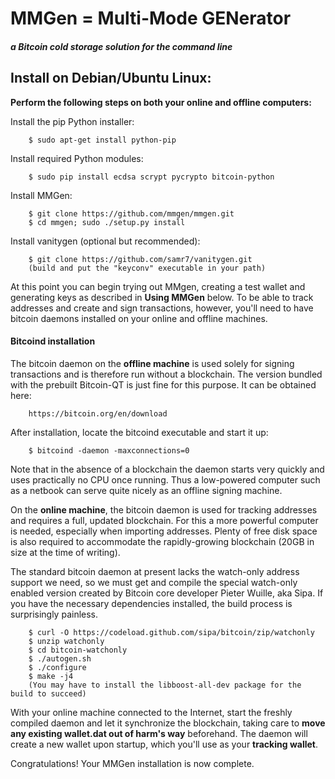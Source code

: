 MMGen = Multi-Mode GENerator
============================
##### a Bitcoin cold storage solution for the command line

Install on Debian/Ubuntu Linux:
----------------------------------------

**Perform the following steps on both your online and offline computers:**

Install the pip Python installer:

		$ sudo apt-get install python-pip

Install required Python modules:

		$ sudo pip install ecdsa scrypt pycrypto bitcoin-python

Install MMGen:

		$ git clone https://github.com/mmgen/mmgen.git
		$ cd mmgen; sudo ./setup.py install

Install vanitygen (optional but recommended):

		$ git clone https://github.com/samr7/vanitygen.git
		(build and put the "keyconv" executable in your path)

At this point you can begin trying out MMgen, creating a test wallet and
generating keys as described in **Using MMGen** below.  To be able to track
addresses and create and sign transactions, however, you'll need to have
bitcoin daemons installed on your online and offline machines.

#### Bitcoind installation

The bitcoin daemon on the **offline machine** is used solely for signing
transactions and is therefore run without a blockchain.  The version bundled
with the prebuilt Bitcoin-QT is just fine for this purpose.  It can be obtained
here:

		https://bitcoin.org/en/download

After installation, locate the bitcoind executable and start it up:

		$ bitcoind -daemon -maxconnections=0

Note that in the absence of a blockchain the daemon starts very quickly and
uses practically no CPU once running.  Thus a low-powered computer such as a
netbook can serve quite nicely as an offline signing machine.

On the **online machine**, the bitcoin daemon is used for tracking addresses
and requires a full, updated blockchain.  For this a more powerful computer is
needed, especially when importing addresses.  Plenty of free disk space is also
required to accommodate the rapidly-growing blockchain (20GB in size at the time
of writing).

The standard bitcoin daemon at present lacks the watch-only address support we
need, so we must get and compile the special watch-only enabled version created
by Bitcoin core developer Pieter Wuille, aka Sipa.  If you have the necessary
dependencies installed, the build process is surprisingly painless.

		$ curl -O https://codeload.github.com/sipa/bitcoin/zip/watchonly
		$ unzip watchonly
		$ cd bitcoin-watchonly
		$ ./autogen.sh
		$ ./configure
		$ make -j4
		(You may have to install the libboost-all-dev package for the build to succeed)

With your online machine connected to the Internet, start the freshly compiled
daemon and let it synchronize the blockchain, taking care to **move any
existing wallet.dat out of harm's way** beforehand.  The daemon will create a
new wallet upon startup, which you'll use as your **tracking wallet**.

Congratulations!  Your MMGen installation is now complete.
